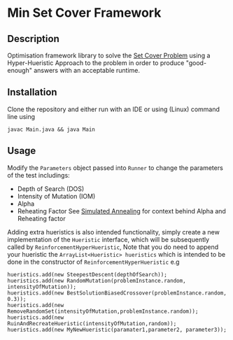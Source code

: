 # Min Set Cover Framework

## Description

Optimisation framework library to solve the [Set Cover Problem](https://en.wikipedia.org/wiki/Set_cover_problem) using a Hyper-Hueristic Approach to the problem in order to produce "good-enough" answers with an acceptable runtime.

## Installation

Clone the repository and either run with an IDE or using (Linux) command line using
```
javac Main.java && java Main
```

## Usage

Modify the ```Parameters``` object passed into ```Runner``` to change the parameters of the test includings:
 - Depth of Search (DOS)
 - Intensity of Mutation (IOM)
 - Alpha
 - Reheating Factor
See [Simulated Annealing](https://en.wikipedia.org/wiki/Simulated_annealing) for context behind Alpha and Reheating factor

Adding extra hueristics is also intended functionality, simply create a new implementation of the ```Hueristic``` interface, which will be subsequently called by ```ReinforcementHyperHueristic```,
Note that you do need to append your hueristic the ```ArrayList<Hueristic> hueristics``` which is intended to be done in the constructor of ```ReinforcementHyperHueristic``` e.g
```
hueristics.add(new SteepestDescent(depthOfSearch));
hueristics.add(new RandomMutation(problemInstance.random, intensityOfMutation));
hueristics.add(new BestSolutionBiasedCrossover(problemInstance.random, 0.3));
hueristics.add(new RemoveRandomSet(intensityOfMutation,problemInstance.random));
hueristics.add(new RuinAndRecreateHueristic(intensityOfMutation,random));
hueristics.add(new MyNewHueristic(paramater1,parameter2, parameter3));
```

